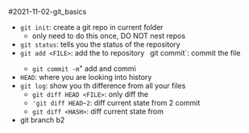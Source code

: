#2021-11-02-git_basics

- `git init`: create a git repo in current folder
	- only need to do this once, DO NOT nest repos
- `git status`: tells you the status of the repository
- `git add <FILE>`: add the <FILE> to repository
` `git commit`: commit the file
	- `git commit -m`" add and commi
- `HEAD`: where you are looking into history
- `git log`: show you th difference from all your files
	- `git diff HEAD <FILE>`: only diff the <FILE>
	- `'git diff HEAD~2`: diff current state from 2 commit
	- `git diff <HASH>`: diff current state from <HAS>
- git branch b2
